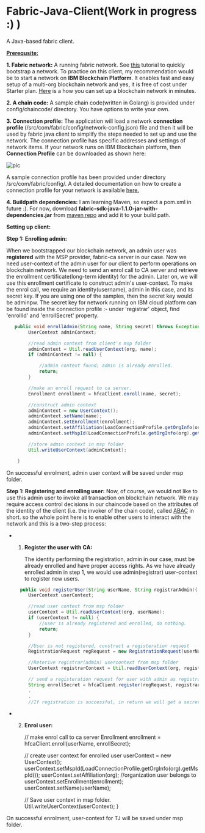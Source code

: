 # Fabric-Java-Client(Work in progress :) )
A Java-based fabric client.

<b><u>Prerequsite:</u></b>

<b>1. Fabric network:</b> A running fabric network. See [this](https://hyperledger-fabric.readthedocs.io/en/release-1.2/build_network.html) tutorial to quickly bootstrap a network. To practice on this client, my recommendation would be to start a network on <b>IBM Blockchain Platform</b>. It enables fast and easy setup of a multi-org blockchain network and yes, it is free of cost under Starter plan.
[Here](https://console.bluemix.net/docs/services/blockchain/starter_plan.html#overview) is a how you can set up a blockchain network in minutes.

<b>2. A chain code:</b> A sample chain code(written in Golang) is provided under config/chaincode/ directory. You have options to write your own.

<b>3. Connection profile:</b> The application will load a network <b>connection profile </b>(/src/com/fabric/config/network-config.json) file and then it will be used by fabric java client to simplify the steps needed to set up and use the network. The connection profile has specific addresses and settings of network items.
If your network runs on IBM Blockchain platform, then <b>Connection Profile</b> can be downloaded as shown here:

![pic](https://github.com/vishal3152/HyperledgerFabric-Java-Client/blob/master/images/image.png)

A sample connection profile has been provided under directory /src/com/fabric/config/.
A detailed documentation on how to create a connection profile for your network is available [here.](
https://hyperledger.github.io/composer/latest/reference/connectionprofile)

<b>4. Buildpath dependencies:</b> I am learning Maven, so expect a pom.xml in future :). For now, download <b>fabric-sdk-java-1.1.0-jar-with-dependencies.jar</b> from [maven repo](http://central.maven.org/maven2/org/hyperledger/fabric-sdk-java/fabric-sdk-java/1.1.0/) and add it to your build path.


<b>Setting up client:</b>

<b>Step 1: Enrolling admin:</b>

When we bootstrapped our blockchain network, an admin user was <b>registered</b> with the MSP provider, fabric-ca server in our case.
Now we need user-context of the admin user for our client to perform operations on blockchain network. We need to send an enrol call to CA server and retrieve the enrollment certificate(long-term identity) for the admin. Later on,
we will use this enrollment certificate to construct admin's user-context.
To make the enrol call, we require an identity(username), admin in this case, and its secret key. If you are using one of the samples, then the secret key would be adminpw. The secret key for network running on IBM cloud platform can be found inside the connection profile :- under 'registrar' object, find 'enrollId' and 'enrollSecret' property.

```Java
   public void enrollAdmin(String name, String secret) throws Exception {
        UserContext adminContext;

        //read admin context from client's msp folder
        adminContext = Util.readUserContext(org, name);
        if (adminContext != null) {

            //admin context found; admin is already enrolled.
            return;
        }

        //make an enroll request to ca server.
        Enrollment enrollment = hfcaClient.enroll(name, secret);

        //construct admin context
        adminContext = new UserContext();
        adminContext.setName(name);
        adminContext.setEnrollment(enrollment);
        adminContext.setAffiliation(LoadConnectionProfile.getOrgInfo(org).getName());
        adminContext.setMspId(LoadConnectionProfile.getOrgInfo(org).getMspId());

        //store admin context in msp folder
        Util.writeUserContext(adminContext);

    }
```

On successful enrolment, admin user context will be saved under msp folder.

<b>Step 1: Registering and enrolling user:</b>
Now, of course, we would not like to use this admin user to invoke all transaction on blockchain network. We may require access control decisions in our chaincode based on the attributes of the identity of the client (i.e. the invoker of the chain code), called [ABAC](https://hyperledger-fabric-ca.readthedocs.io/en/release-1.1/users-guide.html#attribute-based-access-control) in short. so the whole point here is to enable other users to interact with the network and this is a two-step process:
- 1. <b>Register the user with CA:</b>

     The identity performing the registration, admin in our case, must be already enrolled and have proper access rights. As we have already enrolled admin in step 1, we would use admin(registrar) user-context to register new users.

```Java
     public void registerUser(String userName, String registrarAdmin){
        UserContext userContext;

        //read user context from msp folder
        userContext = Util.readUserContext(org, userName);
        if (userContext != null) {
            //user is already registered and enrolled, do nothing.
            return;
        }

        //User is not registered, construct a registeration request
        RegistrationRequest regRequest = new RegistrationRequest(userName, org);

        //Reterive registrar(admin) usercontext from msp folder
        UserContext registrarContext = Util.readUserContext(org, registrarAdmin);

        // send a registeration request for user with admin as registrar
        String enrollSecret = hfcaClient.register(regRequest, registrarContext);
        .
        .
        //If registration is successful, in return we will get a secret key for registered user. We will use the secret key to enrol TJ with the client in the next step.

```


   - 2. <b>Enrol user:</b>


        // make enrol call to ca server
        Enrollment enrollment = hfcaClient.enroll(userName, enrollSecret);

        // create user context for enrolled user
        userContext = new UserContext();
        userContext.setMspId(LoadConnectionProfile.getOrgInfo(org).getMspId());
        userContext.setAffiliation(org); //organization user belongs to
        userContext.setEnrollment(enrollment);
        userContext.setName(userName);

        // Save user context in msp folder.
        Util.writeUserContext(userContext);
        }

On successful enrolment, user-context for TJ will be saved under msp folder.


